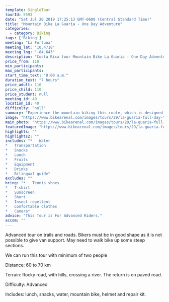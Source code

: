 ```yaml
---
template: SingleTour
tourId: 5593
date: "Sat Jul 20 2019 17:25:13 GMT-0600 (Central Standard Time)"
title: "Mountain Bike La Guaria - One Day Adventure"
categories: 
  - category: Biking
tags: ['Biking']
meeting: "La Fortuna"
meeting_lat: "10.4718"
meeting_lng: "-84.643"
description: "Costa Rica tour Mountain Bike La Guaria - One Day Adventure, id 5593"
price_from: 110
min_participants: 
max_participants: 
start_time_text: "8:00 a.m."
duration_text: "7 hours"
price_adult: 110
price_child: 110
price_student: null
meeting_id: 40
location_id: 40
difficulty: "null"
summary: "Experience the mountain biking this route, which is designed for those who love this sport because it has many large hills and gravel roads"
image: "https://www.bikearenal.com/images/tours/29/la-guaria-full-day-tour.jpg"
main_photo: "https://www.bikearenal.com/images/tours/29/la-guaria-full-day-tour.jpg"
featuredImage: "https://www.bikearenal.com/images/tours/29/la-guaria-full-day-tour.jpg"
highlights: ""
highlights2: ""
includes: "*   Water
*   Transportation
*   Snacks
*   Lunch
*   Fruits
*   Equipment
*   Drinks
*   Bilingual guide"
excludes: ""
bring: "*   Tennis shoes
*   T-shirt
*   Sunscreen
*   Short
*   Insect repellent
*   Comfortable clothes
*   Camera"
advice: "This Tour is For Advanced Riders."
accom: ""
---
```

Advanced tour on trails and roads. Bikers must be in good shape as it is not possible to give van support. May need to walk bike up some steep sections.

We can run this tour with minimum of two people

Distance: 60 to 70 km

Terrain: Rocky road, with hills, crossing a river. The return is on paved road.

Difficulty: Advanced

Includes: lunch, snacks, water, mountain bike, helmet and repair kit.